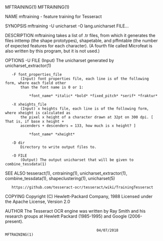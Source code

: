 MFTRAINING(1)                                                                           MFTRAINING(1)

NAME
       mftraining - feature training for Tesseract

SYNOPSIS
       mftraining -U unicharset -O lang.unicharset FILE...

DESCRIPTION
       mftraining takes a list of .tr files, from which it generates the files inttemp (the shape
       prototypes), shapetable, and pffmtable (the number of expected features for each character).
       (A fourth file called Microfeat is also written by this program, but it is not used.)

OPTIONS
       -U FILE
           (Input) The unicharset generated by unicharset_extractor(1)

       -F font_properties_file
           (Input) font properties file, each line is of the following form, where each field other
           than the font name is 0 or 1:

               *font_name* *italic* *bold* *fixed_pitch* *serif* *fraktur*

       -X xheights_file
           (Input) x heights file, each line is of the following form, where xheight is calculated as
           the pixel x height of a character drawn at 32pt on 300 dpi. [ That is, if base x height +
           ascenders + descenders = 133, how much is x height? ]

               *font_name* *xheight*

       -D dir
           Directory to write output files to.

       -O FILE
           (Output) The output unicharset that will be given to combine_tessdata(1)

SEE ALSO
       tesseract(1), cntraining(1), unicharset_extractor(1), combine_tessdata(1), shapeclustering(1),
       unicharset(5)

       https://github.com/tesseract-ocr/tesseract/wiki/TrainingTesseract

COPYING
       Copyright (C) Hewlett-Packard Company, 1988 Licensed under the Apache License, Version 2.0

AUTHOR
       The Tesseract OCR engine was written by Ray Smith and his research groups at Hewlett Packard
       (1985-1995) and Google (2006-present).

                                              04/07/2018                                MFTRAINING(1)
